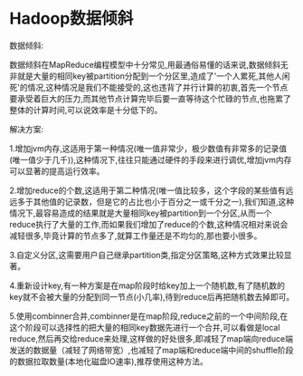 # Hadoop数据倾斜

数据倾斜:

数据倾斜在MapReduce编程模型中十分常见,用最通俗易懂的话来说,数据倾斜无非就是大量的相同key被partition分配到一个分区里,造成了'一个人累死,其他人闲死'的情况,这种情况是我们不能接受的,这也违背了并行计算的初衷,首先一个节点要承受着巨大的压力,而其他节点计算完毕后要一直等待这个忙碌的节点,也拖累了整体的计算时间,可以说效率是十分低下的。

解决方案:

1.增加jvm内存,这适用于第一种情况(唯一值非常少，极少数值有非常多的记录值(唯一值少于几千)),这种情况下,往往只能通过硬件的手段来进行调优,增加jvm内存可以显著的提高运行效率。

2.增加reduce的个数,这适用于第二种情况(唯一值比较多，这个字段的某些值有远远多于其他值的记录数，但是它的占比也小于百分之一或千分之一),我们知道,这种情况下,最容易造成的结果就是大量相同key被partition到一个分区,从而一个reduce执行了大量的工作,而如果我们增加了reduce的个数,这种情况相对来说会减轻很多,毕竟计算的节点多了,就算工作量还是不均匀的,那也要小很多。

3.自定义分区,这需要用户自己继承partition类,指定分区策略,这种方式效果比较显著。

4.重新设计key,有一种方案是在map阶段时给key加上一个随机数,有了随机数的key就不会被大量的分配到同一节点(小几率),待到reduce后再把随机数去掉即可。

5.使用combinner合并,combinner是在map阶段,reduce之前的一个中间阶段,在这个阶段可以选择性的把大量的相同key数据先进行一个合并,可以看做是local reduce,然后再交给reduce来处理,这样做的好处很多,即减轻了map端向reduce端发送的数据量（减轻了网络带宽）,也减轻了map端和reduce端中间的shuffle阶段的数据拉取数量(本地化磁盘IO速率),推荐使用这种方法。
